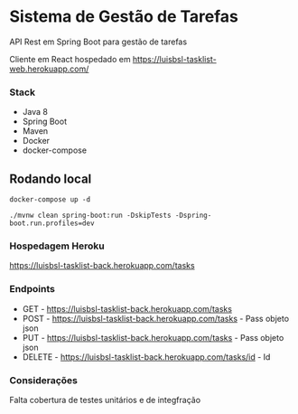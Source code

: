 # Sistema de Gestão de Tarefas

API Rest em Spring Boot para gestão de tarefas

Cliente em React hospedado em https://luisbsl-tasklist-web.herokuapp.com/

### Stack
* Java 8
* Spring Boot
* Maven
* Docker
* docker-compose

## Rodando local

```docker-compose up -d```

```./mvnw clean spring-boot:run -DskipTests -Dspring-boot.run.profiles=dev```


### Hospedagem Heroku
https://luisbsl-tasklist-back.herokuapp.com/tasks

### Endpoints

* GET - https://luisbsl-tasklist-back.herokuapp.com/tasks
* POST - https://luisbsl-tasklist-back.herokuapp.com/tasks - Pass objeto json
* PUT - https://luisbsl-tasklist-back.herokuapp.com/tasks - Pass objeto json
* DELETE - https://luisbsl-tasklist-back.herokuapp.com/tasks/id - Id

### Considerações

Falta cobertura de testes unitários e de integfração